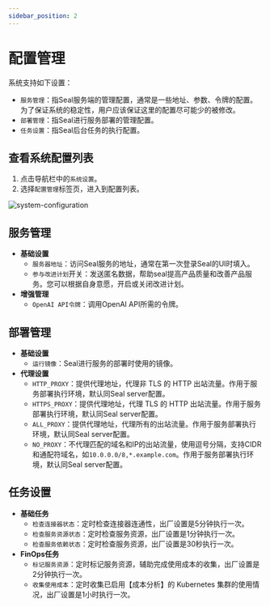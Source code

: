 ```yaml
---
sidebar_position: 2
---
```


# 配置管理

系统支持如下设置：

- `服务管理`：指Seal服务端的管理配置，通常是一些地址、参数、令牌的配置。为了保证系统的稳定性，用户应该保证这里的配置尽可能少的被修改。
- `部署管理`：指Seal进行服务部署的管理配置。
- `任务设置`：指Seal后台任务的执行配置。

## 查看系统配置列表

1. 点击导航栏中的`系统设置`。
2. 选择`配置管理`标签页，进入到配置列表。

![system-configuration](/img/v0.3.0/settings/ss-config-svc.png)

## 服务管理

- **基础设置**
    - `服务器地址`：访问Seal服务的地址，通常在第一次登录Seal的UI时填入。
    - `参与改进计划`开关：发送匿名数据，帮助seal提高产品质量和改善产品服务。您可以根据自身意愿，开启或关闭改进计划。
- **增强管理**
    - `OpenAI API令牌`：调用OpenAI API所需的令牌。

## 部署管理

- **基础设置**
    - `运行镜像`：Seal进行服务的部署时使用的镜像。
- **代理设置**
    - `HTTP_PROXY`：提供代理地址，代理非 TLS 的 HTTP 出站流量。作用于服务部署执行环境，默认同Seal server配置。
    - `HTTPS_PROXY`：提供代理地址，代理 TLS 的 HTTP 出站流量。作用于服务部署执行环境，默认同Seal server配置。
    - `ALL_PROXY`：提供代理地址，代理所有的出站流量。作用于服务部署执行环境，默认同Seal server配置。
    - `NO_PROXY`：不代理匹配的域名和IP的出站流量，使用逗号分隔，支持CIDR和通配符域名，如`10.0.0.0/8,*.example.com`。作用于服务部署执行环境，默认同Seal server配置。

## 任务设置

- **基础任务**
    - `检查连接器状态`：定时检查连接器连通性，出厂设置是5分钟执行一次。
    - `检查服务资源状态`：定时检查服务资源，出厂设置是1分钟执行一次。
    - `检查服务依赖状态`：定时检查服务资源，出厂设置是30秒执行一次。
- **FinOps任务**
    - `标记服务资源`：定时标记服务资源，辅助完成使用成本的收集，出厂设置是2分钟执行一次。
    - `收集使用成本`：定时收集已启用【成本分析】的 Kubernetes 集群的使用情况，出厂设置是1小时执行一次。
